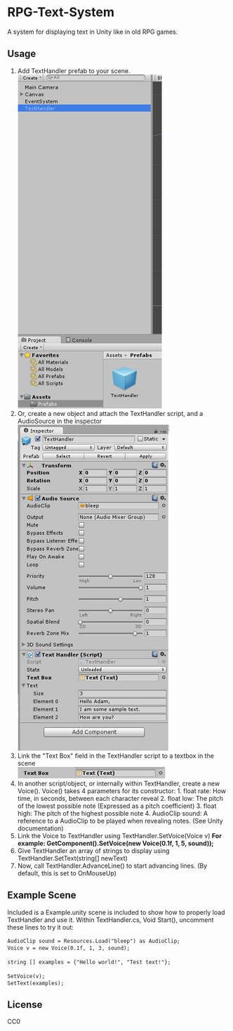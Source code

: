 # RPG-Text-System
A system for displaying text in Unity like in old RPG games.

## Usage

1. Add TextHandler prefab to your scene.
	![Screenshot 1](Screenshots/s1.PNG?raw=true "Screenshot 1")
2. Or, create a new object and attach the TextHandler script, and a AudioSource in the inspector
	![Screenshot 2](Screenshots/s2.PNG?raw=true "Screenshot 2")
2. Link the "Text Box" field in the TextHandler script to a textbox in the scene  
	![Screenshot 3](Screenshots/s3.PNG?raw=true "Screenshot 3")
3. In another script/object, or internally within TextHandler, create a new Voice().
	Voice() takes 4 parameters for its constructor:
		1. float rate: How time, in seconds, between each character reveal
		2. float low: The pitch of the lowest possible note (Expressed as a pitch coefficient)
		3. float high: The pitch of the highest possible note
		4. AudioClip sound: A reference to a AudioClip to be played when revealing notes. (See Unity documentation)
4. Link the Voice to TextHandler using TextHandler.SetVoice(Voice v)
	**For example: GetComponent<TextHandler>().SetVoice(new Voice(0.1f, 1, 5, sound));**
5. Give TextHandler an array of strings to display using TextHandler.SetText(string[] newText)
6. Now, call TextHandler.AdvanceLine() to start advancing lines. (By default, this is set to OnMouseUp)

## Example Scene

Included is a Example.unity scene is included to show how to properly load TextHandler and use it.
Within TextHandler.cs, Void Start(), uncomment these lines to try it out:

```
AudioClip sound = Resources.Load("bleep") as AudioClip;
Voice v = new Voice(0.1f, 1, 3, sound);

string [] examples = {"Hello world!", "Test text!"};

SetVoice(v);
SetText(examples);
```

## License
CC0